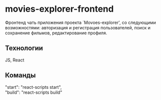 # movies-explorer-frontend  
Фронтенд чать приложения проекта `Movoes-explorer', со следующими возможностями: авторизация и регистрация пользователей, поиск и сохранение фильмов, редактирование профиля.  

## Технологии
JS, React 

## Команды 
"start": "react-scripts start",  
"build": "react-scripts build"
